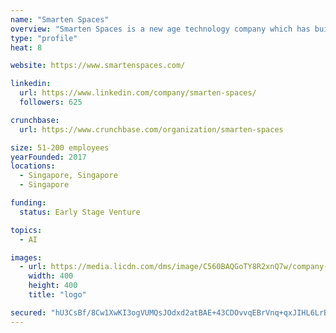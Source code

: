 ```yaml
---
name: "Smarten Spaces"
overview: "Smarten Spaces is a new age technology company which has built the first AI and IOT end to end platform with a host of integrated micro services to disrupt a $217 Trillion+ industry of built up and new spaces. Our mission is to create the world's largest smart community not limited by spaces but making spaces easy to work, explore or live in."
type: "profile"
heat: 8

website: https://www.smartenspaces.com/

linkedin:
  url: https://www.linkedin.com/company/smarten-spaces/
  followers: 625

crunchbase:
  url: https://www.crunchbase.com/organization/smarten-spaces

size: 51-200 employees
yearFounded: 2017
locations:
  - Singapore, Singapore
  - Singapore

funding:
  status: Early Stage Venture

topics:
  - AI

images:
  - url: https://media.licdn.com/dms/image/C560BAQGoTY8R2xnQ7w/company-logo_400_400/0?e=1582156800&v=beta&t=DGZNycK3SsO_5n-pYA6E7tc43lnadIEtmIjaFU6RqcI
    width: 400
    height: 400
    title: "logo"

secured: "hU3CsBf/8Cw1XwKI3ogVUMQsJOdxd2atBAE+43CDOvvqEBrVnq+qxJIHL6LrBLtBaXUE1ryX9URjhIr1UOHEfrKInNIffDmrs9YQ90vASduluVCD9gwEFwy00G2N4F4FFAKOxOjZWcWMGUovs/AK4z6/FFKDpDC7E3TYCK0U802bEmzZZJOJWs1/hbuUADJ9etfADlcSiaBm27T8mCFn5viRr3UkuukZSDaWAtykSyndz0M2btldpw1CkIvAu33agTa5D5R66VLsi0ANvfchnEjH5BnRYs9Oxxr2dxrKiMo7PSujVKeHedqS5TxYxopW;hROxICnM4HvzlxJHCZHucg=="
---
```


